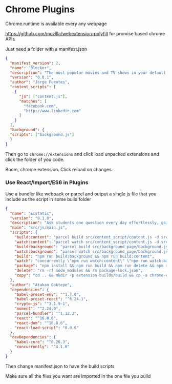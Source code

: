 # Chrome Plugins

Chrome.runtime is available every any webpage

https://github.com/mozilla/webextension-polyfill for promise based chrome APIs

Just need a folder with a manifest.json

```json
{
  "manifest_version": 2,
  "name": "Blocker",
  "description": "The most popular movies and TV shows in your default tab. Includes ratings, summaries and the ability to watch trailers.",
  "version": "0.0.1",
  "author": "Jorge Fuentes",
  "content_scripts": [
    {
      "js": ["content.js"],
      "matches": [
        "facebook.com",
        "http://www.linkedin.com"
      ]
    }
  ],
  "background": {
  "scripts": ["background.js"]
  }
}
```

Then go to `chrome://extensions` and click load unpacked extensions and click the folder of you code.

Boom, chrome extension. Click reload on changes.

### Use React/Import/ES6 in Plugins

Use a bundler like webpack or parcel and output a single js file that you include as the script in some build folder

```json
{
  "name": "Ecstatic",
  "version": "0.1.0",
  "description": "Ask students one question every day effortlessly, gain insights and make better data-driven decisions to increase attendance, performance & social-emotional wellbeing.",
  "main": "src/js/main.js",
  "scripts": {
    "build:content": "parcel build src/content_script/content.js -d src/build/ -o content.js",
    "watch:content": "parcel watch src/content_script/content.js -d src/build/ -o content.js",
    "build:background": "parcel build src/background_page/background.js -d src/build/ -o background.js",
    "watch:background": "parcel watch src/background_page/background.js -d src/build/ -o background.js",
    "build": "npm run build:background && npm run build:content",
    "watch": "concurrently \"npm run watch:content\" \"npm run watch:background\"",
    "package": "npm install && npm run build && npm run delete && npm run copy",
    "delete": "rm -rf node_modules && rm package-lock.json",
    "copy": "cd .. && mkdir -p extension-builds/build && cp -a chrome-ext extension-builds/build"
  },
  "author": "Atakan Goktepe",
  "dependencies": {
    "babel-preset-env": "^1.7.0",
    "babel-preset-react": "^6.24.1",
    "crypto-js": "^3.1.9-1",
    "moment": "^2.24.0",
    "parcel-bundler": "^1.12.3",
    "react": "^16.8.6",
    "react-dom": "^16.8.6",
    "react-load-script": "0.0.6"
  },
  "devDependencies": {
    "babel-core": "^6.26.3",
    "concurrently": "^4.1.0"
  }
}

```

Then change manifest.json to have the build scripts

Make sure all the files you want are imported in the one file you build